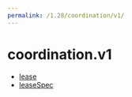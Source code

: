 ```yaml
---
permalink: /1.28/coordination/v1/
---
```


# coordination.v1



* [lease](lease.md)
* [leaseSpec](leaseSpec.md)